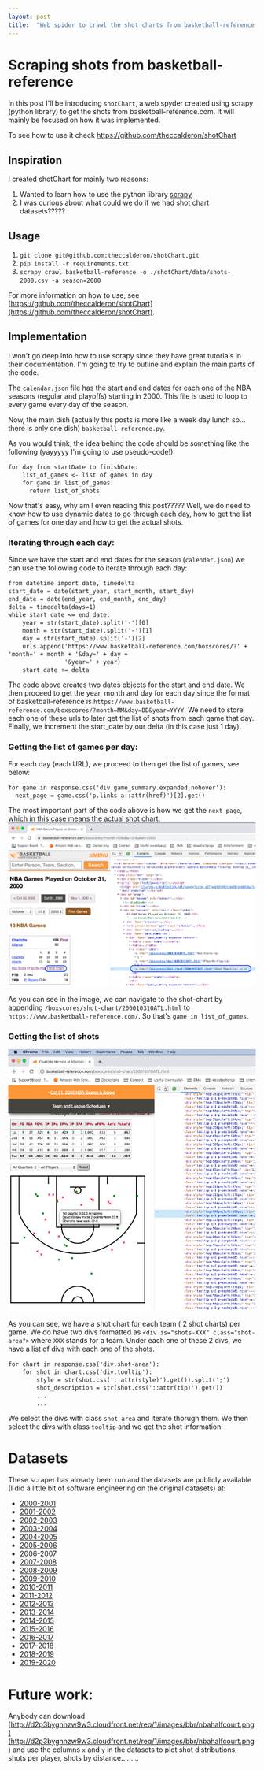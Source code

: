 ```yaml
---
layout: post
title:  "Web spider to crawl the shot charts from basketball-reference.com"
---
```


# Scraping shots from basketball-reference

In this post I'll be introducing `shotChart`, a web spyder created using scrapy (python library) to get the shots from basketball-reference.com. It will mainly be focused on how it was implemented.

To see how to use it check https://github.com/theccalderon/shotChart

## Inspiration

I created shotChart for mainly two reasons:
1. Wanted to learn how to use the python library [scrapy](https://docs.scrapy.org/en/latest/index.html)
2. I was curious about what could we do if we had shot chart datasets?????

## Usage
1. `git clone git@github.com:theccalderon/shotChart.git`
2. `pip install -r requirements.txt`
3. `scrapy crawl basketball-reference -o ./shotChart/data/shots-2000.csv -a season=2000`

For more information on how to use, see [https://github.com/theccalderon/shotChart](https://github.com/theccalderon/shotChart).

## Implementation

I won't go deep into how to use scrapy since they have great tutorials in their documentation. I'm going to try to outline and explain the main parts of the code.

The `calendar.json` file has the start and end dates for each one of the NBA seasons (regular and playoffs) starting in 2000. This file is used to loop to every game every day of the season. 

Now, the main dish (actually this posts is more like a week day lunch so... there is only one dish) `basketball-reference.py`. 

As you would think, the idea behind the code should be something like the following (yayyyyy I'm going to use pseudo-code!):
```
for day from startDate to finishDate:
    list_of_games <- list of games in day
    for game in list_of_games:
      return list_of_shots
```
Now that's easy, why am I even reading this post????? Well, we do need to know how to use dynamic dates to go through each day, how to get the list of games for one day and how to get the actual shots. 

### Iterating through each day:

Since we have the start and end dates for the season (`calendar.json`) we can use the following code to iterate through each day:
```
from datetime import date, timedelta
start_date = date(start_year, start_month, start_day)
end_date = date(end_year, end_month, end_day)
delta = timedelta(days=1)
while start_date <= end_date:
    year = str(start_date).split('-')[0]
    month = str(start_date).split('-')[1]
    day = str(start_date).split('-')[2]
    urls.append('https://www.basketball-reference.com/boxscores/?' + 'month=' + month + '&day=' + day +
                '&year=' + year)
    start_date += delta

```

The code above creates two dates objects for the start and end date. We then proceed to get the year, month and day for each day since the format of basketball-reference is `https://www.basketball-reference.com/boxscores/?month=MM&day=DD&year=YYYY`. We need to store each one of these urls to later get the list of shots from each game that day. Finally, we increment the start_date by our delta (in this case just 1 day).

### Getting the list of games per day:

For each day (each URL), we proceed to then get the list of games, see below:
```
for game in response.css('div.game_summary.expanded.nohover'):
  next_page = game.css('p.links a::attr(href)')[2].get()
```
The most important part of the code above is how we get the `next_page`, which in this case means the actual shot chart. ![Image](/assets/shot-chart.png)

As you can see in the image, we can navigate to the shot-chart by appending `/boxscores/shot-chart/200010310ATL.html` to `https://www.basketball-reference.com/`. So that's `game in list_of_games`.

### Getting the list of shots
![Image](/assets/shot.png)

As you can see, we have a shot chart for each team ( 2 shot charts) per game. We do have two divs formatted as `<div is="shots-XXX" class="shot-area">` where `XXX` stands for a team. Under each one of these 2 divs, we have a list of divs with each one of the shots.

```
for chart in response.css('div.shot-area'):
    for shot in chart.css('div.tooltip'):
        style = str(shot.css('::attr(style)').get()).split(';')
        shot_description = str(shot.css('::attr(tip)').get())
        ...
        ...
```

We select the divs with class `shot-area` and iterate thorugh them. We then select the divs with class `tooltip` and we get the shot information.

# Datasets

These scraper has already been run and the datasets are publicly available (I did a little bit of software engineering on the original datasets) at:
* [2000-2001](https://nba-shot-charts.s3.amazonaws.com/shots-2000.tgz)
* [2001-2002](https://nba-shot-charts.s3.amazonaws.com/shots-2001.tgz)
* [2002-2003](https://nba-shot-charts.s3.amazonaws.com/shots-2002.tgz)
* [2003-2004](https://nba-shot-charts.s3.amazonaws.com/shots-2003.tgz)
* [2004-2005](https://nba-shot-charts.s3.amazonaws.com/shots-2004.tgz)
* [2005-2006](https://nba-shot-charts.s3.amazonaws.com/shots-2005.tgz)
* [2006-2007](https://nba-shot-charts.s3.amazonaws.com/shots-2006.tgz)
* [2007-2008](https://nba-shot-charts.s3.amazonaws.com/shots-2007.tgz)
* [2008-2009](https://nba-shot-charts.s3.amazonaws.com/shots-2008.tgz)
* [2009-2010](https://nba-shot-charts.s3.amazonaws.com/shots-2009.tgz)
* [2010-2011](https://nba-shot-charts.s3.amazonaws.com/shots-2010.tgz)
* [2011-2012](https://nba-shot-charts.s3.amazonaws.com/shots-2011.tgz)
* [2012-2013](https://nba-shot-charts.s3.amazonaws.com/shots-2012.tgz)
* [2013-2014](https://nba-shot-charts.s3.amazonaws.com/shots-2013.tgz)
* [2014-2015](https://nba-shot-charts.s3.amazonaws.com/shots-2014.tgz)
* [2015-2016](https://nba-shot-charts.s3.amazonaws.com/shots-2015.tgz)
* [2016-2017](https://nba-shot-charts.s3.amazonaws.com/shots-2016.tgz)
* [2017-2018](https://nba-shot-charts.s3.amazonaws.com/shots-2017.tgz)
* [2018-2019](https://nba-shot-charts.s3.amazonaws.com/shots-2018.tgz)
* [2019-2020](https://nba-shot-charts.s3.amazonaws.com/shots-2019.tgz)

# Future work:

Anybody can download [http://d2p3bygnnzw9w3.cloudfront.net/req/1/images/bbr/nbahalfcourt.png](http://d2p3bygnnzw9w3.cloudfront.net/req/1/images/bbr/nbahalfcourt.png) and use the columns `x` and `y` in the datasets to plot shot distributions, shots per player, shots by distance.........
